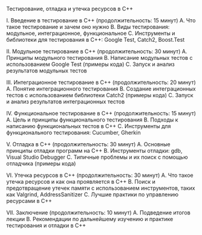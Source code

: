 Тестирование, отладка и утечка ресурсов в C++

I. Введение в тестирование в C++ (продолжительность: 15 минут)
   A. Что такое тестирование и зачем оно нужно
   B. Виды тестирования: модульное, интеграционное, функциональное
   C. Инструменты и библиотеки для тестирования в C++: Google Test, Catch2, Boost.Test

II. Модульное тестирование в C++ (продолжительность: 30 минут)
   A. Принципы модульного тестирования
   B. Написание модульных тестов с использованием Google Test (примеры кода)
   C. Запуск и анализ результатов модульных тестов

III. Интеграционное тестирование в C++ (продолжительность: 20 минут)
   A. Понятие интеграционного тестирования
   B. Создание интеграционных тестов с использованием библиотеки Catch2 (примеры кода)
   C. Запуск и анализ результатов интеграционных тестов

IV. Функциональное тестирование в C++ (продолжительность: 15 минут)
   A. Цель и принципы функционального тестирования
   B. Подходы к написанию функциональных тестов в C++
   C. Инструменты для функционального тестирования: Cucumber, Gherkin

V. Отладка в C++ (продолжительность: 30 минут)
   A. Основные принципы отладки программ на C++
   B. Инструменты отладки: gdb, Visual Studio Debugger
   C. Типичные проблемы и их поиск с помощью отладчика (примеры кода)

VI. Утечка ресурсов в C++ (продолжительность: 30 минут)
   A. Что такое утечка ресурсов и как она проявляется в C++
   B. Поиск и предотвращение утечек памяти с использованием инструментов, таких как Valgrind, AddressSanitizer
   C. Лучшие практики по управлению ресурсами в C++

VII. Заключение (продолжительность: 10 минут)
   A. Подведение итогов лекции
   B. Рекомендации по дальнейшему изучению и практике тестирования и отладки в C++
